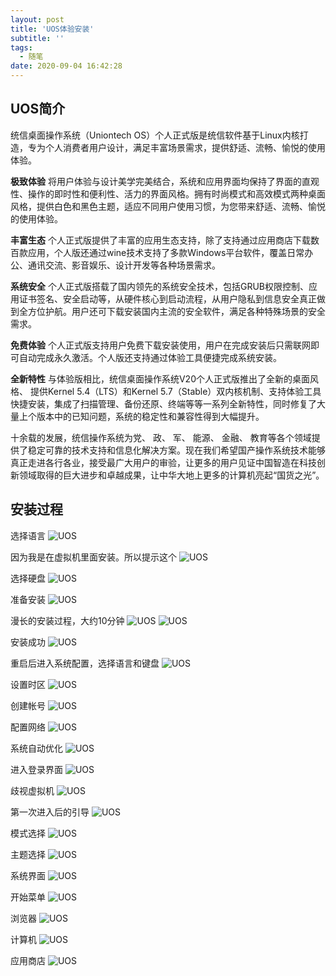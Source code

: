 ```yaml
---
layout: post
title: 'UOS体验安装'
subtitle: ''
tags:
  - 随笔
date: 2020-09-04 16:42:28
---
```


## UOS简介

统信桌面操作系统（Uniontech OS）个人正式版是统信软件基于Linux内核打造，专为个人消费者用户设计，满足丰富场景需求，提供舒适、流畅、愉悦的使用体验。

**极致体验**
将用户体验与设计美学完美结合，系统和应用界面均保持了界面的直观性、操作的即时性和便利性、活力的界面风格。拥有时尚模式和高效模式两种桌面风格，提供白色和黑色主题，适应不同用户使用习惯，为您带来舒适、流畅、愉悦的使用体验。

**丰富生态**
个人正式版提供了丰富的应用生态支持，除了支持通过应用商店下载数百款应用，个人版还通过wine技术支持了多款Windows平台软件，覆盖日常办公、通讯交流、影音娱乐、设计开发等各种场景需求。

**系统安全**
个人正式版搭载了国内领先的系统安全技术，包括GRUB权限控制、应用证书签名、安全启动等，从硬件核心到启动流程，从用户隐私到信息安全真正做到全方位护航。用户还可下载安装国内主流的安全软件，满足各种特殊场景的安全需求。

**免费体验**
个人正式版支持用户免费下载安装使用，用户在完成安装后只需联网即可自动完成永久激活。个人版还支持通过体验工具便捷完成系统安装。

**全新特性**
与体验版相比，统信桌面操作系统V20个人正式版推出了全新的桌面风格、 提供Kernel 5.4（LTS）和Kernel 5.7（Stable）双内核机制、支持体验工具快捷安装，集成了扫描管理、备份还原、终端等等一系列全新特性，同时修复了大量上个版本中的已知问题，系统的稳定性和兼容性得到大幅提升。

十余载的发展，统信操作系统为党、 政、 军、 能源、 金融、 教育等各个领域提供了稳定可靠的技术支持和信息化解决方案。现在我们希望国产操作系统技术能够真正走进各行各业，接受最广大用户的审验，让更多的用户见证中国智造在科技创新领域取得的巨大进步和卓越成果，让中华大地上更多的计算机亮起“国货之光”。

## 安装过程

选择语言
![UOS](1.png)

因为我是在虚拟机里面安装。所以提示这个
![UOS](2.png)

选择硬盘
![UOS](3.png)

准备安装
![UOS](4.png)

漫长的安装过程，大约10分钟
![UOS](5.png)
![UOS](6.png)

安装成功
![UOS](7.png)

重启后进入系统配置，选择语言和键盘
![UOS](8.png)

设置时区
![UOS](9.png)

创建帐号
![UOS](10.png)

配置网络
![UOS](11.png)

系统自动优化
![UOS](12.png)

进入登录界面
![UOS](13.png)

歧视虚拟机
![UOS](14.png)

第一次进入后的引导
![UOS](15.png)

模式选择
![UOS](16.png)

主题选择
![UOS](17.png)

系统界面
![UOS](18.png)

开始菜单
![UOS](19.png)

浏览器
![UOS](20.png)

计算机
![UOS](21.png)

应用商店
![UOS](22.png)
